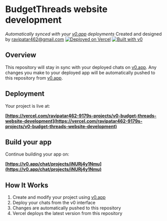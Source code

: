 # BudgetThreads website development

*Automatically synced with your [v0.app](https://v0.app) deployments*
Created and designed by ravipatar462@gmail.com
[![Deployed on Vercel](https://img.shields.io/badge/Deployed%20on-Vercel-black?style=for-the-badge&logo=vercel)](https://vercel.com/ravipatar462-9179s-projects/v0-budget-threads-website-development)
[![Built with v0](https://img.shields.io/badge/Built%20with-v0.app-black?style=for-the-badge)](https://v0.app/chat/projects/iNURj4y1Nmu)

## Overview

This repository will stay in sync with your deployed chats on [v0.app](https://v0.app).
Any changes you make to your deployed app will be automatically pushed to this repository from [v0.app](https://v0.app).

## Deployment

Your project is live at:

**[https://vercel.com/ravipatar462-9179s-projects/v0-budget-threads-website-development](https://vercel.com/ravipatar462-9179s-projects/v0-budget-threads-website-development)**

## Build your app

Continue building your app on:

**[https://v0.app/chat/projects/iNURj4y1Nmu](https://v0.app/chat/projects/iNURj4y1Nmu)**

## How It Works

1. Create and modify your project using [v0.app](https://v0.app)
2. Deploy your chats from the v0 interface
3. Changes are automatically pushed to this repository
4. Vercel deploys the latest version from this repository
